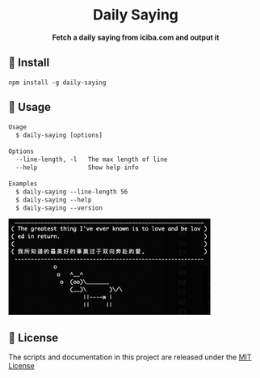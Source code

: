 <h1 align="center">Daily Saying</h1>

<p align="center">
  <strong>Fetch a daily saying from iciba.com and output it</strong>
</p>

## 🚧 Install

```shell
npm install -g daily-saying
```

## 🚀 Usage

```shell
Usage
  $ daily-saying [options]

Options
  --line-length, -l   The max length of line
  --help              Show help info

Examples
  $ daily-saying --line-length 56
  $ daily-saying --help
  $ daily-saying --version
```

<img src="./screenshot.jpg" alt="screenshot" width="400"/>


## 🔖 License

The scripts and documentation in this project are released under the [MIT License](LICENSE)
